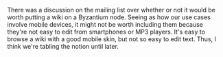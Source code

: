 There was a discussion on the mailing list over whether or not it would
be worth putting a wiki on a Byzantium node. Seeing as how our use cases
involve mobile devices, it might not be worth including them because
they're not easy to edit from smartphones or MP3 players. It's easy to
browse a wiki with a good mobile skin, but not so easy to edit text.
Thus, I think we're tabling the notion until later.